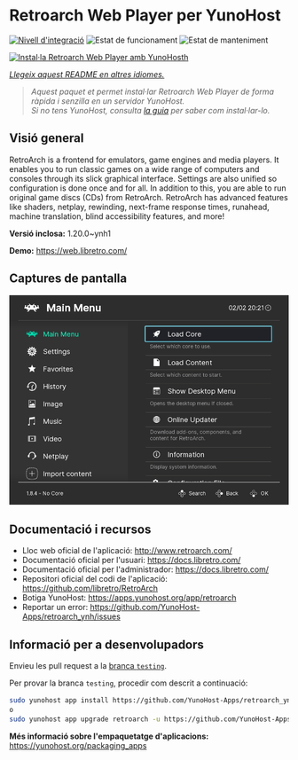 <!--
N.B.: Aquest README ha estat generat automàticament per <https://github.com/YunoHost/apps/tree/master/tools/readme_generator>
NO s'ha de modificar manualment.
-->

# Retroarch Web Player per YunoHost

[![Nivell d'integració](https://apps.yunohost.org/badge/integration/retroarch)](https://ci-apps.yunohost.org/ci/apps/retroarch/)
![Estat de funcionament](https://apps.yunohost.org/badge/state/retroarch)
![Estat de manteniment](https://apps.yunohost.org/badge/maintained/retroarch)

[![Instal·la Retroarch Web Player amb YunoHosth](https://install-app.yunohost.org/install-with-yunohost.svg)](https://install-app.yunohost.org/?app=retroarch)

*[Llegeix aquest README en altres idiomes.](./ALL_README.md)*

> *Aquest paquet et permet instal·lar Retroarch Web Player de forma ràpida i senzilla en un servidor YunoHost.*  
> *Si no tens YunoHost, consulta [la guia](https://yunohost.org/install) per saber com instal·lar-lo.*

## Visió general

RetroArch is a frontend for emulators, game engines and media players.
It enables you to run classic games on a wide range of computers and consoles through its slick graphical interface. Settings are also unified so configuration is done once and for all.
In addition to this, you are able to run original game discs (CDs) from RetroArch.
RetroArch has advanced features like shaders, netplay, rewinding, next-frame response times, runahead, machine translation, blind accessibility features, and more!


**Versió inclosa:** 1.20.0~ynh1

**Demo:** <https://web.libretro.com/>

## Captures de pantalla

![Captures de pantalla de Retroarch Web Player](./doc/screenshots/ozone-main-menu.jpg)

## Documentació i recursos

- Lloc web oficial de l'aplicació: <http://www.retroarch.com/>
- Documentació oficial per l'usuari: <https://docs.libretro.com/>
- Documentació oficial per l'administrador: <https://docs.libretro.com/>
- Repositori oficial del codi de l'aplicació: <https://github.com/libretro/RetroArch>
- Botiga YunoHost: <https://apps.yunohost.org/app/retroarch>
- Reportar un error: <https://github.com/YunoHost-Apps/retroarch_ynh/issues>

## Informació per a desenvolupadors

Envieu les pull request a la [branca `testing`](https://github.com/YunoHost-Apps/retroarch_ynh/tree/testing).

Per provar la branca `testing`, procedir com descrit a continuació:

```bash
sudo yunohost app install https://github.com/YunoHost-Apps/retroarch_ynh/tree/testing --debug
o
sudo yunohost app upgrade retroarch -u https://github.com/YunoHost-Apps/retroarch_ynh/tree/testing --debug
```

**Més informació sobre l'empaquetatge d'aplicacions:** <https://yunohost.org/packaging_apps>
